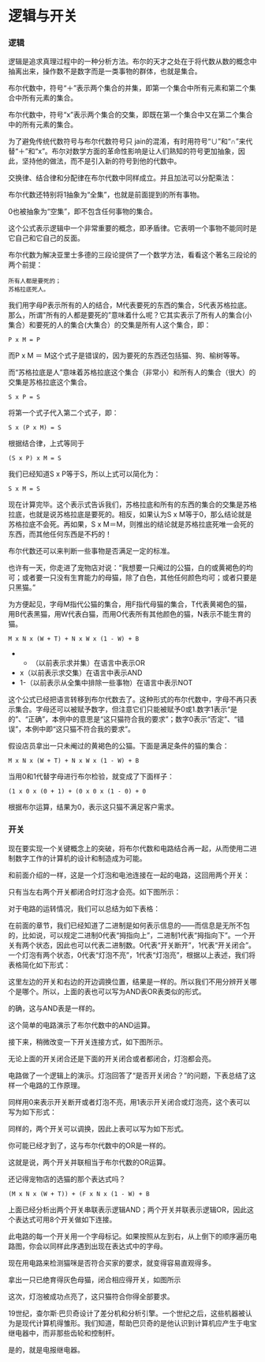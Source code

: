 逻辑与开关
=========

### 逻辑

逻辑是追求真理过程中的一种分析方法。布尔的天才之处在于将代数从数的概念中抽离出来，操作数不是数字而是一类事物的群体，也就是集合。

布尔代数中，符号“＋”表示两个集合的并集，即第一个集合中所有元素和第二个集合中所有元素的集合。

布尔代数中，符号“x”表示两个集合的交集，即既在第一个集合中又在第二个集合中的所有元素的集合。

为了避免传统代数符号与布尔代数符号只 jain的混淆，有时用符号“∪”和“∩”来代替“＋”和“x”。布尔对数学方面的革命性影响是让人们熟知的符号更加抽象，因此，坚持他的做法，而不是引入新的符号到他的代数中。

交换律、结合律和分配律在布尔代数中同样成立。并且加法可以分配乘法：



布尔代数还特别将1抽象为“全集”，也就是前面提到的所有事物。

0也被抽象为“空集”，即不包含任何事物的集合。

这个公式表示逻辑中一个非常重要的概念，即矛盾律。它表明一个事物不能同时是它自己和它自己的反面。



布尔代数为解决亚里士多德的三段论提供了一个数学方法，看看这个著名三段论的两个前提：

```
所有人都是要死的；
苏格拉底死人。
```
我们用字母P表示所有的人的结合，M代表要死的东西的集合，S代表苏格拉底。那么，所谓"所有的人都是要死的”意味着什么呢？它其实表示了所有人的集合(小集合）和要死的人的集合(大集合）的交集是所有人这个集合，即：

```
P x M = P
```
而P x M ＝ M这个式子是错误的，因为要死的东西还包括猫、狗、榆树等等。

而“苏格拉底是人”意味着苏格拉底这个集合（非常小）和所有人的集合（很大）的交集是苏格拉底这个集合。 

```
S x P = S
```
将第一个式子代入第二个式子，即：

```
S x (P x M) = S
```
根据结合律，上式等同于

```
(S x P) x M = S
```
我们已经知道S x P等于S，所以上式可以简化为：

```
S x M = S
```
现在计算完毕。这个表示式告诉我们，苏格拉底和所有的东西的集合的交集是苏格拉底，也就是说苏格拉底是要死的。相反，如果认为S x M等于0，那么结论就是苏格拉底不会死。再如果，S x M＝M，则推出的结论就是苏格拉底死唯一会死的东西，而其他任何东西是不朽的！

布尔代数还可以来判断一些事物是否满足一定的标准。

也许有一天，你走进了宠物店对说：“我想要一只阉过的公猫，白的或黄褐色的均可；或者要一只没有生育能力的母猫，除了白色，其他任何颜色均可；或者只要是只黑猫。”

为方便起见，字母M指代公猫的集合，用F指代母猫的集合，T代表黄褐色的猫，用B代表黑猫，用W代表白猫，而用O代表所有其他颜色的猫，N表示不能生育的猫。

```
M x N x (W + T) + N x W x (1 - W) + B
```

- + （以前表示求并集）在语言中表示OR
- x（以前表示求交集）在语言中表示AND
- 1-（以前表示从全集中排除一些事物）在语言中表示NOT

这个公式已经把语言转移到布尔代数去了。这种形式的布尔代数中，字母不再只表示集合。字母还可以被赋予数字，但注意它们只能被赋予0或1.数字1表示“是的”、“正确”，本例中的意思是“这只猫符合我的要求”；数字0表示“否定”、“错误”，本例中即“这只猫不符合我的要求”。

假设店员拿出一只未阉过的黄褐色的公猫。下面是满足条件的猫的集合：

```
M x N x (W + T) + N x W x (1 - W) + B
```
当用0和1代替字母进行布尔检验，就变成了下面样子：
 
```
(1 x 0 x (0 + 1) + (0 x 0 x (1 - 0) + 0
```
根据布尔运算，结果为0，表示这只猫不满足客户需求。

### 开关

现在要实现一个关键概念上的突破，将布尔代数和电路结合再一起，从而使用二进制数字工作的计算机的设计和制造成为可能。

和前面介绍的一样，这是一个灯泡和电池连接在一起的电路，这回用两个开关：



只有当左右两个开关都闭合时灯泡才会亮。如下图所示：



对于电路的运转情况，我们可以总结为如下表格：



在前面的章节，我们已经知道了二进制是如何表示信息的——而信息是无所不包的，比如说，可以规定二进制0代表“拇指向上”，二进制1代表“拇指向下”。一个开关有两个状态，因此也可以代表二进制数。0代表“开关断开”，1代表“开关闭合”。一个灯泡有两个状态，0代表“灯泡不亮”，1代表“灯泡亮”，根据以上表述，我们将表格简化如下形式：



这里左边的开关和右边的开边调换位置，结果是一样的。所以我们不用分辨开关哪个是哪个。所以，上面的表也可以写为AND表OR表类似的形式。



的确，这与AND表是一样的。



这个简单的电路演示了布尔代数中的AND运算。

接下来，稍微改变一下开关连接方式，如下图所示。



无论上面的开关闭合还是下面的开关闭合或者都闭合，灯泡都会亮。



电路做了一个逻辑上的演示。灯泡回答了“是否开关闭合？”的问题，下表总结了这样一个电路的工作原理。



同样用0来表示开关断开或者灯泡不亮，用1表示开关闭合或灯泡亮，这个表可以写为如下形式：



同样的，两个开关可以调换，因此上表可以写为如下形式。



你可能已经才到了，这与布尔代数中的OR是一样的。



这就是说，两个开关并联相当于布尔代数的OR运算。

还记得宠物店的选猫的那个表达式吗？

```
(M x N x (W + T)) + (F x N x (1 - W) + B
```

上面已经分析出两个开关串联表示逻辑AND；两个开关并联表示逻辑OR，因此这个表达式可用8个开关做如下连接。



此电路的每一个开关用一个字母标记。如果按照从左到右，从上倒下的顺序遍历电路图，你会以同样此序遇到出现在表达式中的字母。

现在用电路来检测猫咪是否符合买家的要求，就变得容易直观得多。

拿出一只已绝育得灰色母猫，闭合相应得开关，如图所示



这次，灯泡被成功点亮了，这只猫符合你得全部要求。

19世纪，查尔斯·巴贝奇设计了差分机和分析引擎。一个世纪之后，这些机器被认为是现代计算机得雏形。我们知道，帮助巴贝奇的是他认识到计算机应产生于电宝继电器中，而非那些齿轮和控制杆。

是的，就是电报继电器。

